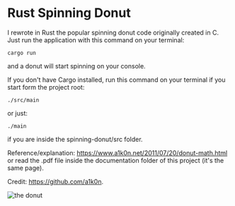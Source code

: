 # Rust Spinning Donut
I rewrote in Rust the popular spinning donut code originally created in C. Just run the application with this command on your terminal:
```
cargo run
```
and a donut will start spinning on your console.

If you don't have Cargo installed, run this command on your terminal if you start form the project root:
```
./src/main
```
or just:
```
./main
```
if you are inside the spinning-donut/src folder.

Reference/explanation: https://www.a1k0n.net/2011/07/20/donut-math.html or read the .pdf file inside the documentation folder of this project (it's the same page).

Credit: https://github.com/a1k0n.

![the donut](https://github.com/federicobaldini/spinning-donut/blob/main/donut.gif)